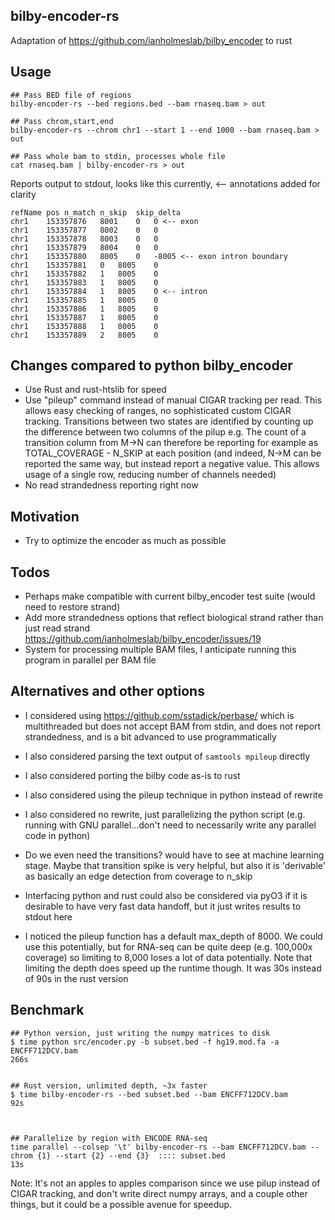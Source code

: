 ## bilby-encoder-rs

Adaptation of https://github.com/ianholmeslab/bilby_encoder to rust

## Usage

```
## Pass BED file of regions
bilby-encoder-rs --bed regions.bed --bam rnaseq.bam > out

## Pass chrom,start,end
bilby-encoder-rs --chrom chr1 --start 1 --end 1000 --bam rnaseq.bam > out

## Pass whole bam to stdin, processes whole file
cat rnaseq.bam | bilby-encoder-rs > out
```

Reports output to stdout, looks like this currently, <-- annotations added for clarity

```
refName	pos	n_match	n_skip	skip_delta
chr1	153357876	8001	0	0 <-- exon
chr1	153357877	8002	0	0
chr1	153357878	8003	0	0
chr1	153357879	8004	0	0
chr1	153357880	8005	0	-8005 <-- exon intron boundary
chr1	153357881	0	8005	0
chr1	153357882	1	8005	0
chr1	153357883	1	8005	0
chr1	153357884	1	8005	0 <-- intron
chr1	153357885	1	8005	0
chr1	153357886	1	8005	0
chr1	153357887	1	8005	0
chr1	153357888	1	8005	0
chr1	153357889	2	8005	0
```


## Changes compared to python bilby_encoder

- Use Rust and rust-htslib for speed
- Use "pileup" command instead of manual CIGAR tracking per read. This allows easy checking of ranges, no sophisticated custom CIGAR tracking. Transitions between two states are identified by counting up the difference between two columns of the pilup e.g. The count of a transition column from M->N can therefore be reporting for example as TOTAL_COVERAGE - N_SKIP at each position (and indeed, N->M can be reported the same way, but instead report a negative value. This allows usage of a single row, reducing number of channels needed)
- No read strandedness reporting right now

## Motivation

- Try to optimize the encoder as much as possible

## Todos

- Perhaps make compatible with current bilby_encoder test suite (would need to restore strand)
- Add more strandedness options that reflect biological strand rather than just read strand  https://github.com/ianholmeslab/bilby_encoder/issues/19
- System for processing multiple BAM files, I anticipate running this program in parallel per BAM file

## Alternatives and other options

- I considered using https://github.com/sstadick/perbase/ which is multithreaded but does not accept BAM from stdin, and does not report strandedness, and is a bit advanced to use programmatically

- I also considered parsing the text output of `samtools mpileup` directly

- I also considered porting the bilby code as-is to rust

- I also considered using the pileup technique in python instead of rewrite

- I also considered no rewrite, just parallelizing the python script (e.g. running with GNU parallel...don't need to necessarily write any parallel code in python)

- Do we even need the transitions? would have to see at machine learning stage.
  Maybe that transition spike is very helpful, but also it is 'derivable' as basically an edge detection from coverage to n_skip

- Interfacing python and rust could also be considered via pyO3 if it is desirable to have very fast data handoff, but it just writes results to stdout here

- I noticed the pileup function has a default max_depth of 8000. We could use this potentially, but for RNA-seq can be quite deep (e.g. 100,000x coverage) so limiting to 8,000 loses a lot of data potentially. Note that limiting the depth does speed up the runtime though. It was 30s instead of 90s in the rust version

## Benchmark

```
## Python version, just writing the numpy matrices to disk
$ time python src/encoder.py -b subset.bed -f hg19.mod.fa -a ENCFF712DCV.bam
266s


## Rust version, unlimited depth, ~3x faster
$ time bilby-encoder-rs --bed subset.bed --bam ENCFF712DCV.bam
92s



## Parallelize by region with ENCODE RNA-seq
time parallel --colsep '\t' bilby-encoder-rs --bam ENCFF712DCV.bam --chrom {1} --start {2} --end {3}  :::: subset.bed
13s
```

Note: It's not an apples to apples comparison since we use pilup instead of CIGAR tracking, and don't write direct numpy arrays, and a couple other things, but it could be a possible avenue for speedup. 

